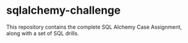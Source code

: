 # sqlalchemy-challenge

This repository contains the complete SQL Alchemy Case Assignment, along with a set of SQL drills.